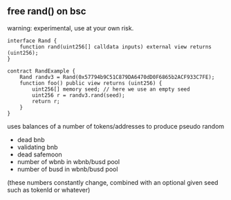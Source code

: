 ## free rand() on bsc

warning: experimental, use at your own risk.

```solidity
interface Rand {
    function rand(uint256[] calldata inputs) external view returns (uint256);
}
```

```solidity
contract RandExample {
    Rand randv3 = Rand(0x57794b9C51C879DA6470dD0F6865b2ACF933C7FE);
    function foo() public view returns (uint256) {
        uint256[] memory seed; // here we use an empty seed
        uint256 r = randv3.rand(seed);
        return r;
    }
}
```

uses balances of a number of tokens/addresses to produce pseudo random

  * dead bnb
  * validating bnb
  * dead safemoon
  * number of wbnb in wbnb/busd pool
  * number of busd in wbnb/busd pool

(these numbers constantly change, combined with an optional given seed such as tokenId or whatever)
